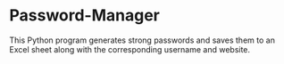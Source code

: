 # Password-Manager
This Python program generates strong passwords and saves them to an Excel sheet along with the corresponding username and website.
